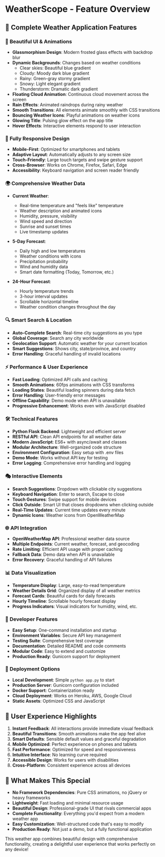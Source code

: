 # WeatherScope - Feature Overview

## 🌟 Complete Weather Application Features

### 🎨 **Beautiful UI & Animations**
- **Glassmorphism Design**: Modern frosted glass effects with backdrop blur
- **Dynamic Backgrounds**: Changes based on weather conditions
  - Clear skies: Beautiful blue gradient
  - Cloudy: Moody dark blue gradient  
  - Rainy: Green-gray stormy gradient
  - Snowy: Light elegant gradient
  - Thunderstorm: Dramatic dark gradient
- **Floating Cloud Animation**: Continuous cloud movement across the screen
- **Rain Effects**: Animated raindrops during rainy weather
- **Smooth Transitions**: All elements animate smoothly with CSS transitions
- **Bouncing Weather Icons**: Playful animations on weather icons
- **Glowing Title**: Pulsing glow effect on the app title
- **Hover Effects**: Interactive elements respond to user interaction

### 📱 **Fully Responsive Design**
- **Mobile-First**: Optimized for smartphones and tablets
- **Adaptive Layout**: Automatically adjusts to any screen size
- **Touch-Friendly**: Large touch targets and swipe gesture support
- **Cross-Browser**: Works on Chrome, Firefox, Safari, Edge
- **Accessibility**: Keyboard navigation and screen reader friendly

### 🌍 **Comprehensive Weather Data**
- **Current Weather**:
  - Real-time temperature and "feels like" temperature
  - Weather description and animated icons
  - Humidity, pressure, visibility
  - Wind speed and direction
  - Sunrise and sunset times
  - Live timestamp updates

- **5-Day Forecast**:
  - Daily high and low temperatures
  - Weather conditions with icons
  - Precipitation probability
  - Wind and humidity data
  - Smart date formatting (Today, Tomorrow, etc.)

- **24-Hour Forecast**:
  - Hourly temperature trends
  - 3-hour interval updates
  - Scrollable horizontal timeline
  - Weather condition changes throughout the day

### 🔍 **Smart Search & Location**
- **Auto-Complete Search**: Real-time city suggestions as you type
- **Global Coverage**: Search any city worldwide
- **Geolocation Support**: Automatic weather for your current location
- **Smart Suggestions**: Shows city, state/province, and country
- **Error Handling**: Graceful handling of invalid locations

### ⚡ **Performance & User Experience**
- **Fast Loading**: Optimized API calls and caching
- **Smooth Animations**: 60fps animations with CSS transforms
- **Loading States**: Beautiful loading spinners during data fetch
- **Error Handling**: User-friendly error messages
- **Offline Capability**: Demo mode when API is unavailable
- **Progressive Enhancement**: Works even with JavaScript disabled

### 🛠️ **Technical Features**
- **Python Flask Backend**: Lightweight and efficient server
- **RESTful API**: Clean API endpoints for all weather data
- **Modern JavaScript**: ES6+ with async/await and classes
- **Modular Architecture**: Well-organized code structure
- **Environment Configuration**: Easy setup with .env files
- **Demo Mode**: Works without API key for testing
- **Error Logging**: Comprehensive error handling and logging

### 🎭 **Interactive Elements**
- **Search Suggestions**: Dropdown with clickable city suggestions
- **Keyboard Navigation**: Enter to search, Escape to close
- **Touch Gestures**: Swipe support for mobile devices
- **Click Outside**: Smart UI that closes dropdowns when clicking outside
- **Real-Time Updates**: Current time updates every minute
- **Dynamic Icons**: Weather icons from OpenWeatherMap

### 🌐 **API Integration**
- **OpenWeatherMap API**: Professional weather data source
- **Multiple Endpoints**: Current weather, forecast, and geocoding
- **Rate Limiting**: Efficient API usage with proper caching
- **Fallback Data**: Demo data when API is unavailable
- **Error Recovery**: Graceful handling of API failures

### 📊 **Data Visualization**
- **Temperature Display**: Large, easy-to-read temperature
- **Weather Details Grid**: Organized display of all weather metrics
- **Forecast Cards**: Beautiful cards for daily forecasts
- **Hourly Timeline**: Scrollable hourly forecast display
- **Progress Indicators**: Visual indicators for humidity, wind, etc.

### 🔧 **Developer Features**
- **Easy Setup**: One-command installation and startup
- **Environment Variables**: Secure API key management
- **Testing Suite**: Comprehensive test coverage
- **Documentation**: Detailed README and code comments
- **Modular Code**: Easy to extend and customize
- **Production Ready**: Gunicorn support for deployment

### 🚀 **Deployment Options**
- **Local Development**: Simple `python app.py` to start
- **Production Server**: Gunicorn configuration included
- **Docker Support**: Containerization ready
- **Cloud Deployment**: Works on Heroku, AWS, Google Cloud
- **Static Assets**: Optimized CSS and JavaScript

## 🎯 **User Experience Highlights**

1. **Instant Feedback**: All interactions provide immediate visual feedback
2. **Beautiful Transitions**: Smooth animations make the app feel alive
3. **Smart Defaults**: Sensible default values and graceful degradation
4. **Mobile Optimized**: Perfect experience on phones and tablets
5. **Fast Performance**: Optimized for speed and responsiveness
6. **Intuitive Interface**: No learning curve required
7. **Accessible Design**: Works for users with disabilities
8. **Cross-Platform**: Consistent experience across all devices

## 🌟 **What Makes This Special**

- **No Framework Dependencies**: Pure CSS animations, no jQuery or heavy frameworks
- **Lightweight**: Fast loading and minimal resource usage
- **Beautiful Design**: Professional-grade UI that rivals commercial apps
- **Complete Functionality**: Everything you'd expect from a modern weather app
- **Easy Customization**: Well-structured code that's easy to modify
- **Production Ready**: Not just a demo, but a fully functional application

This weather app combines beautiful design with comprehensive functionality, creating a delightful user experience that works perfectly on any device!